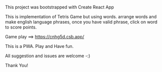This project was bootstrapped with Create React App

This is implementation of Tetris Game but using words. arrange words and make english language phrases, once you have valid phrase, click on word to score points.

Game play ==> https://cnhg5d.csb.app/

This is a PWA. Play and Have fun.

All suggestion and issues are welcome -:) 

Thank You!

